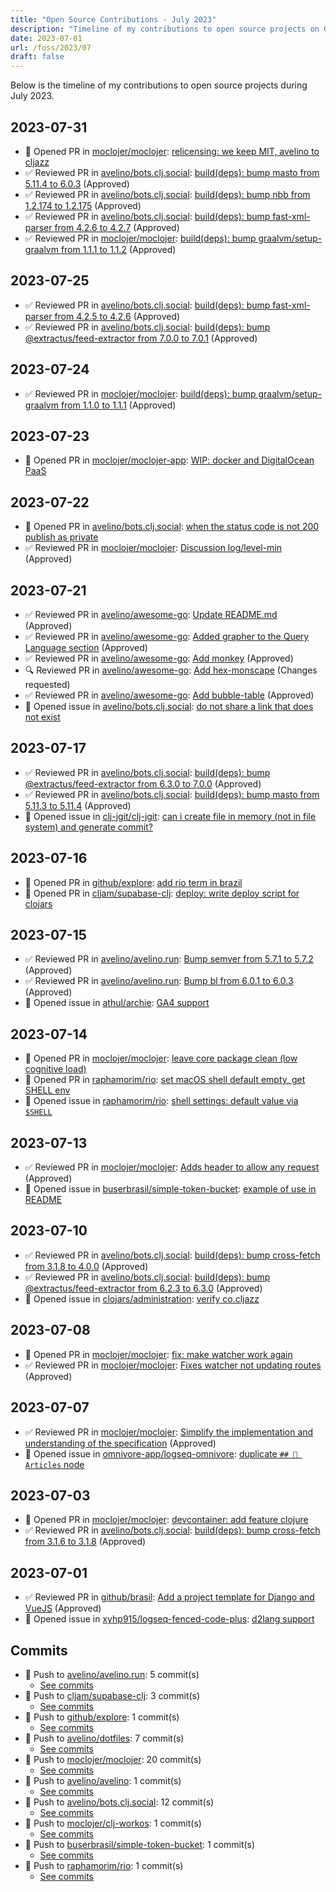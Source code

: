 ```yaml
---
title: "Open Source Contributions - July 2023"
description: "Timeline of my contributions to open source projects on GitHub during July 2023."
date: 2023-07-01
url: /foss/2023/07
draft: false
---
```


Below is the timeline of my contributions to open source projects during July 2023.

## 2023-07-31

- 🔀 Opened PR in [moclojer/moclojer](https://github.com/moclojer/moclojer): [relicensing: we keep MIT, avelino to cljazz](https://github.com/moclojer/moclojer/pull/138)
- ✅ Reviewed PR in [avelino/bots.clj.social](https://github.com/avelino/bots.clj.social): [build(deps): bump masto from 5.11.4 to 6.0.3](https://github.com/avelino/bots.clj.social/pull/67#pullrequestreview-1554378015) (Approved)
- ✅ Reviewed PR in [avelino/bots.clj.social](https://github.com/avelino/bots.clj.social): [build(deps): bump nbb from 1.2.174 to 1.2.175](https://github.com/avelino/bots.clj.social/pull/66#pullrequestreview-1554315743) (Approved)
- ✅ Reviewed PR in [avelino/bots.clj.social](https://github.com/avelino/bots.clj.social): [build(deps): bump fast-xml-parser from 4.2.6 to 4.2.7](https://github.com/avelino/bots.clj.social/pull/65#pullrequestreview-1554314720) (Approved)
- ✅ Reviewed PR in [moclojer/moclojer](https://github.com/moclojer/moclojer): [build(deps): bump graalvm/setup-graalvm from 1.1.1 to 1.1.2](https://github.com/moclojer/moclojer/pull/139#pullrequestreview-1555336005) (Approved)

## 2023-07-25

- ✅ Reviewed PR in [avelino/bots.clj.social](https://github.com/avelino/bots.clj.social): [build(deps): bump fast-xml-parser from 4.2.5 to 4.2.6](https://github.com/avelino/bots.clj.social/pull/63#pullrequestreview-1545050214) (Approved)
- ✅ Reviewed PR in [avelino/bots.clj.social](https://github.com/avelino/bots.clj.social): [build(deps): bump @extractus/feed-extractor from 7.0.0 to 7.0.1](https://github.com/avelino/bots.clj.social/pull/64#pullrequestreview-1545048882) (Approved)

## 2023-07-24

- ✅ Reviewed PR in [moclojer/moclojer](https://github.com/moclojer/moclojer): [build(deps): bump graalvm/setup-graalvm from 1.1.0 to 1.1.1](https://github.com/moclojer/moclojer/pull/136#pullrequestreview-1544160112) (Approved)

## 2023-07-23

- 🔀 Opened PR in [moclojer/moclojer-app](https://github.com/moclojer/moclojer-app): [WIP: docker and DigitalOcean PaaS](https://github.com/moclojer/moclojer-app/pull/46)

## 2023-07-22

- 🔀 Opened PR in [avelino/bots.clj.social](https://github.com/avelino/bots.clj.social): [when the status code is not 200 publish as private](https://github.com/avelino/bots.clj.social/pull/62)
- ✅ Reviewed PR in [moclojer/moclojer](https://github.com/moclojer/moclojer): [Discussion log/level-min](https://github.com/moclojer/moclojer/pull/135#pullrequestreview-1542106916) (Approved)

## 2023-07-21

- ✅ Reviewed PR in [avelino/awesome-go](https://github.com/avelino/awesome-go): [Update README.md](https://github.com/avelino/awesome-go/pull/4938#pullrequestreview-1540345437) (Approved)
- ✅ Reviewed PR in [avelino/awesome-go](https://github.com/avelino/awesome-go): [Added grapher to the Query Language section](https://github.com/avelino/awesome-go/pull/4937#pullrequestreview-1540344839) (Approved)
- ✅ Reviewed PR in [avelino/awesome-go](https://github.com/avelino/awesome-go): [Add monkey](https://github.com/avelino/awesome-go/pull/4933#pullrequestreview-1540344361) (Approved)
- 🔍 Reviewed PR in [avelino/awesome-go](https://github.com/avelino/awesome-go): [Add hex-monscape](https://github.com/avelino/awesome-go/pull/4935#pullrequestreview-1540343583) (Changes requested)
- ✅ Reviewed PR in [avelino/awesome-go](https://github.com/avelino/awesome-go): [Add bubble-table](https://github.com/avelino/awesome-go/pull/4936#pullrequestreview-1540342503) (Approved)
- 🐛 Opened issue in [avelino/bots.clj.social](https://github.com/avelino/bots.clj.social): [do not share a link that does not exist](https://github.com/avelino/bots.clj.social/issues/61)

## 2023-07-17

- ✅ Reviewed PR in [avelino/bots.clj.social](https://github.com/avelino/bots.clj.social): [build(deps): bump @extractus/feed-extractor from 6.3.0 to 7.0.0](https://github.com/avelino/bots.clj.social/pull/59#pullrequestreview-1532918760) (Approved)
- ✅ Reviewed PR in [avelino/bots.clj.social](https://github.com/avelino/bots.clj.social): [build(deps): bump masto from 5.11.3 to 5.11.4](https://github.com/avelino/bots.clj.social/pull/60#pullrequestreview-1532917783) (Approved)
- 🐛 Opened issue in [clj-jgit/clj-jgit](https://github.com/clj-jgit/clj-jgit): [can i create file in memory (not in file system) and generate commit?](https://github.com/clj-jgit/clj-jgit/issues/82)

## 2023-07-16

- 🔀 Opened PR in [github/explore](https://github.com/github/explore): [add rio term in brazil](https://github.com/github/explore/pull/3807)
- 🔀 Opened PR in [cljam/supabase-clj](https://github.com/cljam/supabase-clj): [deploy: write deploy script for clojars](https://github.com/cljam/supabase-clj/pull/10)

## 2023-07-15

- ✅ Reviewed PR in [avelino/avelino.run](https://github.com/avelino/avelino.run): [Bump semver from 5.7.1 to 5.7.2](https://github.com/avelino/avelino.run/pull/45#pullrequestreview-1531592624) (Approved)
- ✅ Reviewed PR in [avelino/avelino.run](https://github.com/avelino/avelino.run): [Bump bl from 6.0.1 to 6.0.3](https://github.com/avelino/avelino.run/pull/44#pullrequestreview-1531592313) (Approved)
- 🐛 Opened issue in [athul/archie](https://github.com/athul/archie): [GA4 support](https://github.com/athul/archie/issues/94)

## 2023-07-14

- 🔀 Opened PR in [moclojer/moclojer](https://github.com/moclojer/moclojer): [leave core package clean (low cognitive load)](https://github.com/moclojer/moclojer/pull/134)
- 🔀 Opened PR in [raphamorim/rio](https://github.com/raphamorim/rio): [set macOS shell default empty, get SHELL env](https://github.com/raphamorim/rio/pull/142)
- 🐛 Opened issue in [raphamorim/rio](https://github.com/raphamorim/rio): [shell settings: default value via `$SHELL`](https://github.com/raphamorim/rio/issues/140)

## 2023-07-13

- ✅ Reviewed PR in [moclojer/moclojer](https://github.com/moclojer/moclojer): [Adds header to allow any request](https://github.com/moclojer/moclojer/pull/131#pullrequestreview-1528631815) (Approved)
- 🐛 Opened issue in [buserbrasil/simple-token-bucket](https://github.com/buserbrasil/simple-token-bucket): [example of use in README](https://github.com/buserbrasil/simple-token-bucket/issues/1)

## 2023-07-10

- ✅ Reviewed PR in [avelino/bots.clj.social](https://github.com/avelino/bots.clj.social): [build(deps): bump cross-fetch from 3.1.8 to 4.0.0](https://github.com/avelino/bots.clj.social/pull/57#pullrequestreview-1523078982) (Approved)
- ✅ Reviewed PR in [avelino/bots.clj.social](https://github.com/avelino/bots.clj.social): [build(deps): bump @extractus/feed-extractor from 6.2.3 to 6.3.0](https://github.com/avelino/bots.clj.social/pull/58#pullrequestreview-1523078383) (Approved)
- 🐛 Opened issue in [clojars/administration](https://github.com/clojars/administration): [verify co.cljazz](https://github.com/clojars/administration/issues/337)

## 2023-07-08

- 🔀 Opened PR in [moclojer/moclojer](https://github.com/moclojer/moclojer): [fix: make watcher work again](https://github.com/moclojer/moclojer/pull/126)
- ✅ Reviewed PR in [moclojer/moclojer](https://github.com/moclojer/moclojer): [Fixes watcher not updating routes](https://github.com/moclojer/moclojer/pull/125#pullrequestreview-1520702048) (Approved)

## 2023-07-07

- ✅ Reviewed PR in [moclojer/moclojer](https://github.com/moclojer/moclojer): [Simplify the implementation and understanding of the specification](https://github.com/moclojer/moclojer/pull/121#pullrequestreview-1517673808) (Approved)
- 🐛 Opened issue in [omnivore-app/logseq-omnivore](https://github.com/omnivore-app/logseq-omnivore): [duplicate `## 🔖 Articles` node](https://github.com/omnivore-app/logseq-omnivore/issues/119)

## 2023-07-03

- 🔀 Opened PR in [moclojer/moclojer](https://github.com/moclojer/moclojer): [devcontainer: add feature clojure](https://github.com/moclojer/moclojer/pull/122)
- ✅ Reviewed PR in [avelino/bots.clj.social](https://github.com/avelino/bots.clj.social): [build(deps): bump cross-fetch from 3.1.6 to 3.1.8](https://github.com/avelino/bots.clj.social/pull/56#pullrequestreview-1510667186) (Approved)

## 2023-07-01

- ✅ Reviewed PR in [github/brasil](https://github.com/github/brasil): [Add  a project template for Django and VueJS](https://github.com/github/brasil/pull/50#pullrequestreview-1509103357) (Approved)
- 🐛 Opened issue in [xyhp915/logseq-fenced-code-plus](https://github.com/xyhp915/logseq-fenced-code-plus): [d2lang support](https://github.com/xyhp915/logseq-fenced-code-plus/issues/28)

## Commits

- 🔨 Push to [avelino/avelino.run](https://github.com/avelino/avelino.run): 5 commit(s)
  - [See commits](https://github.com/avelino/avelino.run/commits?author=avelino&since=2023-07-01T00:00:00Z&until=2023-07-31T23:59:59Z)
- 🔨 Push to [cljam/supabase-clj](https://github.com/cljam/supabase-clj): 3 commit(s)
  - [See commits](https://github.com/cljam/supabase-clj/commits?author=avelino&since=2023-07-01T00:00:00Z&until=2023-07-31T23:59:59Z)
- 🔨 Push to [github/explore](https://github.com/github/explore): 1 commit(s)
  - [See commits](https://github.com/github/explore/commits?author=avelino&since=2023-07-01T00:00:00Z&until=2023-07-31T23:59:59Z)
- 🔨 Push to [avelino/dotfiles](https://github.com/avelino/dotfiles): 7 commit(s)
  - [See commits](https://github.com/avelino/dotfiles/commits?author=avelino&since=2023-07-01T00:00:00Z&until=2023-07-31T23:59:59Z)
- 🔨 Push to [moclojer/moclojer](https://github.com/moclojer/moclojer): 20 commit(s)
  - [See commits](https://github.com/moclojer/moclojer/commits?author=avelino&since=2023-07-01T00:00:00Z&until=2023-07-31T23:59:59Z)
- 🔨 Push to [avelino/avelino](https://github.com/avelino/avelino): 1 commit(s)
  - [See commits](https://github.com/avelino/avelino/commits?author=avelino&since=2023-07-01T00:00:00Z&until=2023-07-31T23:59:59Z)
- 🔨 Push to [avelino/bots.clj.social](https://github.com/avelino/bots.clj.social): 12 commit(s)
  - [See commits](https://github.com/avelino/bots.clj.social/commits?author=avelino&since=2023-07-01T00:00:00Z&until=2023-07-31T23:59:59Z)
- 🔨 Push to [moclojer/clj-workos](https://github.com/moclojer/clj-workos): 1 commit(s)
  - [See commits](https://github.com/moclojer/clj-workos/commits?author=avelino&since=2023-07-01T00:00:00Z&until=2023-07-31T23:59:59Z)
- 🔨 Push to [buserbrasil/simple-token-bucket](https://github.com/buserbrasil/simple-token-bucket): 1 commit(s)
  - [See commits](https://github.com/buserbrasil/simple-token-bucket/commits?author=avelino&since=2023-07-01T00:00:00Z&until=2023-07-31T23:59:59Z)
- 🔨 Push to [raphamorim/rio](https://github.com/raphamorim/rio): 1 commit(s)
  - [See commits](https://github.com/raphamorim/rio/commits?author=avelino&since=2023-07-01T00:00:00Z&until=2023-07-31T23:59:59Z)

